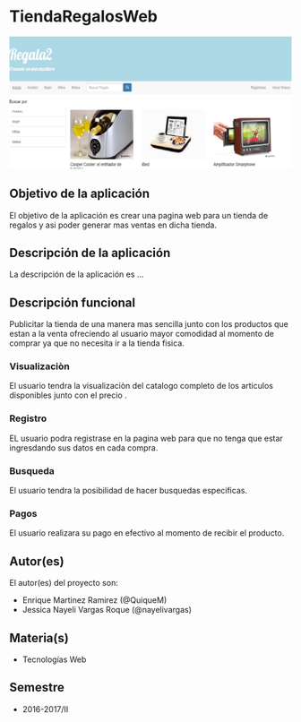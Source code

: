 # TiendaRegalosWeb

![Tienda de Regalos](https://raw.githubusercontent.com/acominf/TiendaRegalosWeb/master/regalados.jpg)

## Objetivo de la aplicación
El objetivo de la aplicación es crear una pagina web para un tienda de regalos y asi poder generar mas ventas en dicha tienda.

## Descripción de la aplicación
La descripción de la aplicación es ...

## Descripción funcional
Publicitar la tienda de una manera mas sencilla junto con los productos que estan a la venta ofreciendo al usuario mayor comodidad al momento de comprar ya que no necesita ir a la tienda fisica. 

### Visualizaciòn 
El usuario tendra la visualizaciòn del catalogo completo de los articulos disponibles junto  con el precio .

### Registro
EL usuario podra registrase en la pagina web para que no tenga que estar ingresdando sus datos en cada compra.

### Busqueda
El usuario tendra la posibilidad de hacer busquedas especificas.

### Pagos
El usuario realizara su pago en efectivo al momento de recibir el producto. 


## Autor(es)
El autor(es) del proyecto son:
- Enrique Martinez Ramirez (@QuiqueM)
- Jessica Nayeli Vargas Roque (@nayelivargas)

## Materia(s)
- Tecnologías Web

## Semestre
- 2016-2017/II

